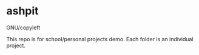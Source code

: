 # ashpit
GNU/copyleft

This repo is for school/personal projects demo. Each folder is an individual project.
